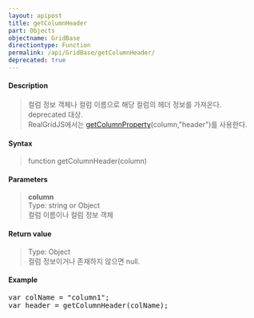 ```yaml
---
layout: apipost
title: getColumnHeader
part: Objects
objectname: GridBase
directiontype: Function
permalink: /api/GridBase/getColumnHeader/
deprecated: true
---
```



#### Description

> 컬럼 정보 객체나 컬럼 이름으로 해당 컬럼의 헤더 정보를 가져온다.  
> deprecated 대상.  
> RealGridJS에서는 [getColumnProperty](/api/GridBase/getColumnProperty)(column,"header")를 사용한다.

#### Syntax

> function getColumnHeader(column)  

#### Parameters

> **column**  
> Type: string or Object  
> 컬럼 이름이나 컬럼 정보 객체  

#### Return value

> Type: Object  
> 컬럼 정보이거나 존재하지 않으면 null.  

#### Example

<pre class="prettyprint">
var colName = "column1";
var header = getColumnHeader(colName);
</pre>

